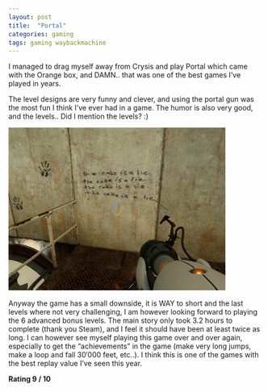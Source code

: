 ```yaml
---
layout: post
title:  "Portal"
categories: gaming
tags: gaming waybackmachine
---
```


I managed to drag myself away from Crysis and play Portal which came with the Orange box, and DAMN.. that was one of the best games I’ve played in years.

The level designs are very funny and clever, and using the portal gun was the most fun I think I’ve ever had in a game. The humor is also very good, and the levels.. Did I mention the levels? :)

![Portal screenshot](/images/2007-cakeisalie.png)

Anyway the game has a small downside, it is WAY to short and the last levels where not very challenging, I am however looking forward to playing the 6 advanced bonus levels. The main story only took 3.2 hours to complete (thank you Steam), and I feel it should have been at least twice as long. I can however see myself playing this game over and over again, especially to get the “achievements” in the game (make very long jumps, make a loop and fall 30′000 feet, etc..). I think this is one of the games with the best replay value I’ve seen this year.

**Rating 9 / 10**
